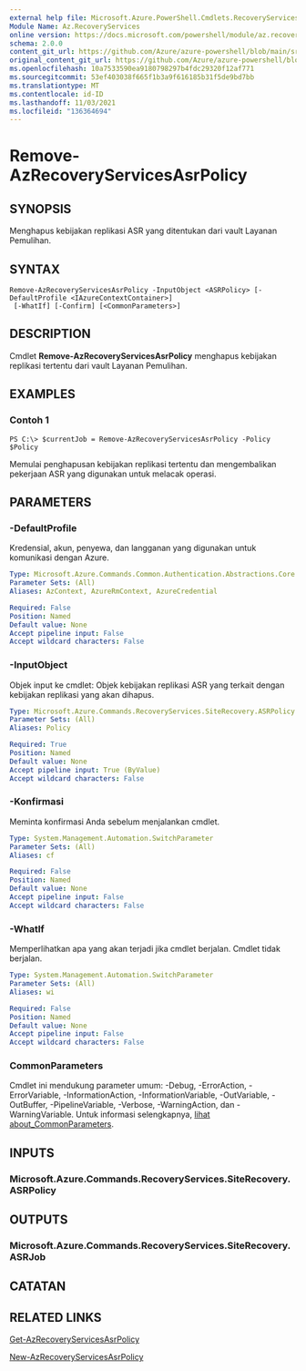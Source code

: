```yaml
---
external help file: Microsoft.Azure.PowerShell.Cmdlets.RecoveryServices.SiteRecovery.dll-Help.xml
Module Name: Az.RecoveryServices
online version: https://docs.microsoft.com/powershell/module/az.recoveryservices/remove-azrecoveryservicesasrpolicy
schema: 2.0.0
content_git_url: https://github.com/Azure/azure-powershell/blob/main/src/RecoveryServices/RecoveryServices/help/Remove-AzRecoveryServicesAsrPolicy.md
original_content_git_url: https://github.com/Azure/azure-powershell/blob/main/src/RecoveryServices/RecoveryServices/help/Remove-AzRecoveryServicesAsrPolicy.md
ms.openlocfilehash: 10a7533590ea9180798297b4fdc29320f12af771
ms.sourcegitcommit: 53ef403038f665f1b3a9f616185b31f5de9bd7bb
ms.translationtype: MT
ms.contentlocale: id-ID
ms.lasthandoff: 11/03/2021
ms.locfileid: "136364694"
---
```

# Remove-AzRecoveryServicesAsrPolicy

## SYNOPSIS
Menghapus kebijakan replikasi ASR yang ditentukan dari vault Layanan Pemulihan.

## SYNTAX

```
Remove-AzRecoveryServicesAsrPolicy -InputObject <ASRPolicy> [-DefaultProfile <IAzureContextContainer>]
 [-WhatIf] [-Confirm] [<CommonParameters>]
```

## DESCRIPTION
Cmdlet **Remove-AzRecoveryServicesAsrPolicy** menghapus kebijakan replikasi tertentu dari vault Layanan Pemulihan.

## EXAMPLES

### Contoh 1
```
PS C:\> $currentJob = Remove-AzRecoveryServicesAsrPolicy -Policy $Policy
```

Memulai penghapusan kebijakan replikasi tertentu dan mengembalikan pekerjaan ASR yang digunakan untuk melacak operasi.

## PARAMETERS

### -DefaultProfile
Kredensial, akun, penyewa, dan langganan yang digunakan untuk komunikasi dengan Azure.


```yaml
Type: Microsoft.Azure.Commands.Common.Authentication.Abstractions.Core.IAzureContextContainer
Parameter Sets: (All)
Aliases: AzContext, AzureRmContext, AzureCredential

Required: False
Position: Named
Default value: None
Accept pipeline input: False
Accept wildcard characters: False
```

### -InputObject
Objek input ke cmdlet: Objek kebijakan replikasi ASR yang terkait dengan kebijakan replikasi yang akan dihapus.

```yaml
Type: Microsoft.Azure.Commands.RecoveryServices.SiteRecovery.ASRPolicy
Parameter Sets: (All)
Aliases: Policy

Required: True
Position: Named
Default value: None
Accept pipeline input: True (ByValue)
Accept wildcard characters: False
```

### -Konfirmasi
Meminta konfirmasi Anda sebelum menjalankan cmdlet.

```yaml
Type: System.Management.Automation.SwitchParameter
Parameter Sets: (All)
Aliases: cf

Required: False
Position: Named
Default value: None
Accept pipeline input: False
Accept wildcard characters: False
```

### -WhatIf
Memperlihatkan apa yang akan terjadi jika cmdlet berjalan. Cmdlet tidak berjalan.

```yaml
Type: System.Management.Automation.SwitchParameter
Parameter Sets: (All)
Aliases: wi

Required: False
Position: Named
Default value: None
Accept pipeline input: False
Accept wildcard characters: False
```

### CommonParameters
Cmdlet ini mendukung parameter umum: -Debug, -ErrorAction, -ErrorVariable, -InformationAction, -InformationVariable, -OutVariable, -OutBuffer, -PipelineVariable, -Verbose, -WarningAction, dan -WarningVariable. Untuk informasi selengkapnya, [lihat about_CommonParameters](http://go.microsoft.com/fwlink/?LinkID=113216).

## INPUTS

### Microsoft.Azure.Commands.RecoveryServices.SiteRecovery.ASRPolicy

## OUTPUTS

### Microsoft.Azure.Commands.RecoveryServices.SiteRecovery.ASRJob

## CATATAN

## RELATED LINKS

[Get-AzRecoveryServicesAsrPolicy](./Get-AzRecoveryServicesAsrPolicy.md)

[New-AzRecoveryServicesAsrPolicy](./New-AzRecoveryServicesAsrPolicy.md)
